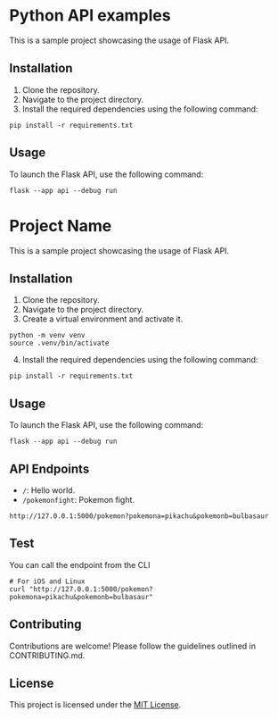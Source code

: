 # Python API examples

This is a sample project showcasing the usage of Flask API.

## Installation

1. Clone the repository.
2. Navigate to the project directory.
3. Install the required dependencies using the following command:

```shell
pip install -r requirements.txt
```

## Usage

To launch the Flask API, use the following command:

```shell
flask --app api --debug run
```
# Project Name

This is a sample project showcasing the usage of Flask API.

## Installation
1. Clone the repository.
2. Navigate to the project directory.
3. Create a virtual environment and activate it.
```shell
python -m venv venv
source .venv/bin/activate
```
4. Install the required dependencies using the following command:
```shell
pip install -r requirements.txt
```

## Usage
To launch the Flask API, use the following command:
```shell
flask --app api --debug run
```

## API Endpoints
- `/`: Hello world.
- `/pokemonfight`: Pokemon fight.
```shell
http://127.0.0.1:5000/pokemon?pokemona=pikachu&pokemonb=bulbasaur
```

## Test
You can call the endpoint from the CLI
```shell
# For iOS and Linux
curl "http://127.0.0.1:5000/pokemon?pokemona=pikachu&pokemonb=bulbasaur"
```

## Contributing
Contributions are welcome! Please follow the guidelines outlined in CONTRIBUTING.md.

## License
This project is licensed under the [MIT License](LICENSE).
